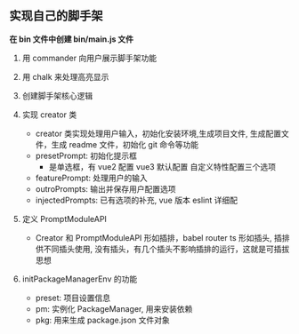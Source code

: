 ## 实现自己的脚手架

**在 bin 文件中创建 bin/main.js 文件**

1. 用 commander 向用户展示脚手架功能
2. 用 chalk 来处理高亮显示
3. 创建脚手架核心逻辑
4. 实现 creator 类
   - creator 类实现处理用户输入，初始化安装环境,生成项目文件, 生成配置文件，生成 readme 文件，初始化 git 命令等功能
   - presetPrompt: 初始化提示框
     - 是单选框，有 vue2 配置 vue3 默认配置 自定义特性配置三个选项
   - featurePrompt: 处理用户的输入
   - outroPrompts: 输出并保存用户配置选项
   - injectedPrompts: 已有选项的补充, vue 版本 eslint 详细配
5. 定义 PromptModuleAPI

   - Creator 和 PromptModuleAPI 形如插排，babel router ts 形如插头, 插排供不同插头使用, 没有插头，有几个插头不影响插排的运行，这就是可插拔思想

6. initPackageManagerEnv 的功能
   - preset: 项目设置信息
   - pm: 实例化 PackageManager, 用来安装依赖
   - pkg: 用来生成 package.json 文件对象
